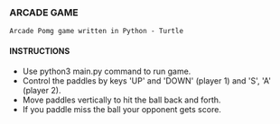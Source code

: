 ### ARCADE GAME 

````
Arcade Pomg game written in Python - Turtle

````
#### INSTRUCTIONS

* Use python3 main.py command to run game.
* Control the paddles by keys 'UP' and 'DOWN' (player 1) and 'S', 'A' (player 2).
* Move paddles vertically to hit the ball back and forth.
* If you paddle miss the ball your opponent gets score.